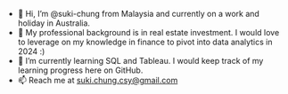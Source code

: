 - 👋 Hi, I’m @suki-chung from Malaysia and currently on a work and holiday in Australia. 
- 👀 My professional background is in real estate investment. I would love to leverage on my knowledge in finance to pivot into data analytics in 2024 :)
- 🌱 I’m currently learning SQL and Tableau. I would keep track of my learning progress here on GitHub. 
- 📫 Reach me at suki.chung.csy@gmail.com

<!---
suki-chung/suki-chung is a ✨ special ✨ repository because its `README.md` (this file) appears on your GitHub profile.
You can click the Preview link to take a look at your changes.
--->
